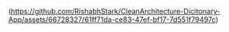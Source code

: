 (https://github.com/RishabhStark/CleanArchitecture-Dicitonary-App/assets/66728327/61ff71da-ce83-47ef-bf17-7d551f79497c)
